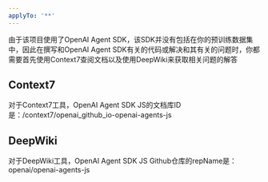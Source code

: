 ```yaml
---
applyTo: '**'
---
```


由于该项目使用了OpenAI Agent SDK，该SDK并没有包括在你的预训练数据集中，因此在撰写和OpenAI Agent SDK有关的代码或解决和其有关的问题时，你都需要首先使用Context7查阅文档以及使用DeepWiki来获取相关问题的解答

## Context7
对于Context7工具，OpenAI Agent SDK JS的文档库ID是：/context7/openai_github_io-openai-agents-js

## DeepWiki
对于DeepWiki工具，OpenAI Agent SDK JS Github仓库的repName是：openai/openai-agents-js